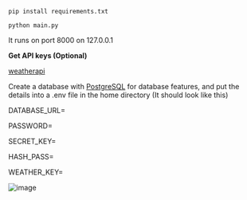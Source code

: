 ```pip install requirements.txt```

```python main.py```

It runs on port 8000 on 127.0.0.1

**Get API keys (Optional)**

[weatherapi](https://www.weatherapi.com/signup.aspx)


Create a database with [PostgreSQL](https://www.postgresql.org/) for database features, and put the details into a .env file in the home directory
(It should look like this)

DATABASE_URL=

PASSWORD=

SECRET_KEY=

HASH_PASS=

WEATHER_KEY=





![image](https://github.com/user-attachments/assets/f61270f7-05bd-40c1-b482-a27224965b07)


